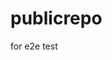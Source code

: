 # publicrepo
for e2e test



















































































































































































































































































































































































































































































































































































































































































































































































































































































































































































































































































































































































































































